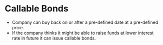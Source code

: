 # Callable Bonds

- Company can buy back on or after a pre-defined date at a pre-defined price.
- If the company thinks it might be able to raise funds at lower interest rate in future it can issue callable bonds.
